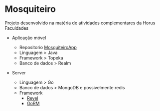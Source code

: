 # Mosquiteiro

 Projeto desenvolvido na matéria de atividades complementares da Horus Faculdades

- Aplicação móvel 
  - Repositorio [MosquiteiroApp](https://github.com/horus-lab/MosquiteiroApp)
  - Linguagem > Java
  - Framework > Topeka
  - Banco de dados > Realm

- Server 
  - Linguagem > Go
  - Banco de dados > MongoDB e possivelmente redis
  - Framework
    - [Revel](https://github.com/revel/revel)
    - [GoRM](https://github.com/jinzhu/gorm)

